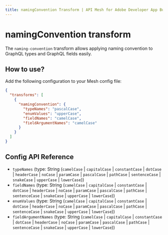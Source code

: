 ```yaml
---
title: namingConvention Transform | API Mesh for Adobe Developer App Builder
---
```


# namingConvention transform

The `naming-convention` transform allows applying naming convention to GraphQL types and GraphQL fields easily.

## How to use?

Add the following configuration to your Mesh config file:

```json
{
  "transforms": [
    {
      "namingConvention": {
        "typeNames": "pascalCase",
        "enumValues": "upperCase",
        "fieldNames": "camelCase",
        "fieldArgumentNames": "camelCase"
      }
    }
  ]
}
```

## Config API Reference

-  `typeNames` (type: String (`camelCase` | `capitalCase` | `constantCase` | `dotCase` | `headerCase` | `noCase` | `paramCase` | `pascalCase` | `pathCase` | `sentenceCase` | `snakeCase` | `upperCase` | `lowerCase`))
-  `fieldNames` (type: String (`camelCase` | `capitalCase` | `constantCase` | `dotCase` | `headerCase` | `noCase` | `paramCase` | `pascalCase` | `pathCase` | `sentenceCase` | `snakeCase` | `upperCase` | `lowerCase`))
-  `enumValues` (type: String (`camelCase` | `capitalCase` | `constantCase` | `dotCase` | `headerCase` | `noCase` | `paramCase` | `pascalCase` | `pathCase` | `sentenceCase` | `snakeCase` | `upperCase` | `lowerCase`))
-  `fieldArgumentNames` (type: String (`camelCase` | `capitalCase` | `constantCase` | `dotCase` | `headerCase` | `noCase` | `paramCase` | `pascalCase` | `pathCase` | `sentenceCase` | `snakeCase` | `upperCase` | `lowerCase`))
